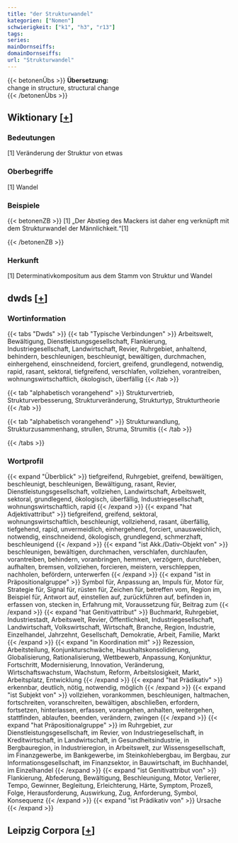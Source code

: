 ```yaml
---
title: "der Strukturwandel"
kategorien: ["Nomen"]
schwierigkeit: ["k1", "h3", "r13"]
tags:
series:
mainDornseiffs:
domainDornseiffs:
url: "Strukturwandel"
---
```


{{< betonenÜbs >}}
**Übersetzung:**  
change in structure, structural change  
{{< /betonenÜbs >}}

## Wiktionary [[+](https://de.wiktionary.org/wiki/Strukturwandel)]

### Bedeutungen
[1] Veränderung der Struktur von etwas  

### Oberbegriffe
[1] Wandel  

### Beispiele
{{< betonenZB >}}
[1] „Der Abstieg des Mackers ist daher eng verknüpft mit dem Strukturwandel der Männlichkeit.“[1]  

{{< /betonenZB >}}
### Herkunft
[1] Determinativkompositum aus dem Stamm von Struktur und Wandel  



## dwds [[+](https://www.dwds.de/wb/Strukturwandel)]

### Wortinformation
{{< tabs "Dwds" >}}
{{< tab "Typische Verbindungen" >}}
Arbeitswelt, Bewältigung, Dienstleistungsgesellschaft, Flankierung, Industriegesellschaft, Landwirtschaft, Revier, Ruhrgebiet, anhaltend, behindern, beschleunigen, beschleunigt, bewältigen, durchmachen, einhergehend, einschneidend, forciert, greifend, grundlegend, notwendig, rapid, rasant, sektoral, tiefgreifend, verschlafen, vollziehen, vorantreiben, wohnungswirtschaftlich, ökologisch, überfällig
{{< /tab >}}

{{< tab "alphabetisch vorangehend" >}}
Strukturvertrieb, Strukturverbesserung, Strukturveränderung, Strukturtyp, Strukturtheorie
{{< /tab >}}

{{< tab "alphabetisch vorangehend" >}}
Strukturwandlung, Strukturzusammenhang, strullen, Struma, Strumitis
{{< /tab >}}

{{< /tabs >}}

### Wortprofil
{{< expand "Überblick" >}} tiefgreifend, Ruhrgebiet, greifend, bewältigen, beschleunigt, beschleunigen, Bewältigung, rasant, Revier, Dienstleistungsgesellschaft, vollziehen, Landwirtschaft, Arbeitswelt, sektoral, grundlegend, ökologisch, überfällig, Industriegesellschaft, wohnungswirtschaftlich, rapid {{< /expand >}}
{{< expand "hat Adjektivattribut" >}} tiefgreifend, greifend, sektoral, wohnungswirtschaftlich, beschleunigt, vollziehend, rasant, überfällig, tiefgehend, rapid, unvermeidlich, einhergehend, forciert, unausweichlich, notwendig, einschneidend, ökologisch, grundlegend, schmerzhaft, beschleunigend {{< /expand >}}
{{< expand "ist Akk./Dativ-Objekt von" >}} beschleunigen, bewältigen, durchmachen, verschlafen, durchlaufen, vorantreiben, behindern, voranbringen, hemmen, verzögern, durchleben, aufhalten, bremsen, vollziehen, forcieren, meistern, verschleppen, nachholen, befördern, unterwerfen {{< /expand >}}
{{< expand "ist in Präpositionalgruppe" >}} Symbol für, Anpassung an, Impuls für, Motor für, Strategie für, Signal für, rüsten für, Zeichen für, betreffen vom, Region im, Beispiel für, Antwort auf, einstellen auf, zurückführen auf, befinden in, erfassen von, stecken in, Erfahrung mit, Voraussetzung für, Beitrag zum {{< /expand >}}
{{< expand "hat Genitivattribut" >}} Buchmarkt, Ruhrgebiet, Industriestadt, Arbeitswelt, Revier, Öffentlichkeit, Industriegesellschaft, Landwirtschaft, Volkswirtschaft, Wirtschaft, Branche, Region, Industrie, Einzelhandel, Jahrzehnt, Gesellschaft, Demokratie, Arbeit, Familie, Markt {{< /expand >}}
{{< expand "in Koordination mit" >}} Rezession, Arbeitsteilung, Konjunkturschwäche, Haushaltskonsolidierung, Globalisierung, Rationalisierung, Wettbewerb, Anpassung, Konjunktur, Fortschritt, Modernisierung, Innovation, Veränderung, Wirtschaftswachstum, Wachstum, Reform, Arbeitslosigkeit, Markt, Arbeitsplatz, Entwicklung {{< /expand >}}
{{< expand "hat Prädikativ" >}} erkennbar, deutlich, nötig, notwendig, möglich {{< /expand >}}
{{< expand "ist Subjekt von" >}} vollziehen, vorankommen, beschleunigen, haltmachen, fortschreiten, voranschreiten, bewältigen, abschließen, erfordern, fortsetzen, hinterlassen, erfassen, vorangehen, anhalten, weitergehen, stattfinden, ablaufen, beenden, verändern, zwingen {{< /expand >}}
{{< expand "hat Präpositionalgruppe" >}} im Ruhrgebiet, zur Dienstleistungsgesellschaft, im Revier, von Industriegesellschaft, in Kreditwirtschaft, in Landwirtschaft, in Gesundheitsindustrie, in Bergbauregion, in Industrieregion, in Arbeitswelt, zur Wissensgesellschaft, im Finanzgewerbe, im Bankgewerbe, im Steinkohlebergbau, im Bergbau, zur Informationsgesellschaft, im Finanzsektor, in Bauwirtschaft, im Buchhandel, im Einzelhandel {{< /expand >}}
{{< expand "ist Genitivattribut von" >}} Flankierung, Abfederung, Bewältigung, Beschleunigung, Motor, Verlierer, Tempo, Gewinner, Begleitung, Erleichterung, Härte, Symptom, Prozeß, Folge, Herausforderung, Auswirkung, Zug, Anforderung, Symbol, Konsequenz {{< /expand >}}
{{< expand "ist Prädikativ von" >}} Ursache {{< /expand >}}

## Leipzig Corpora [[+](https://corpora.uni-leipzig.de/en/res?word=Strukturwandel&corpusId=deu_newscrawl-public_2018)]

